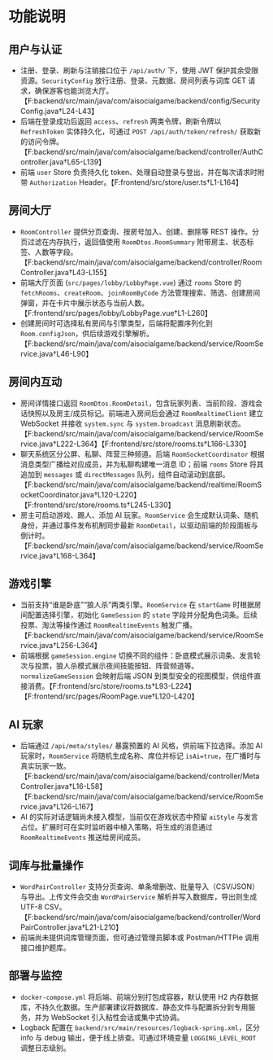 # 功能说明

## 用户与认证

- 注册、登录、刷新与注销接口位于 `/api/auth/` 下，使用 JWT 保护其余受限资源。`SecurityConfig` 放行注册、登录、元数据、房间列表与词库 GET 请求，确保游客也能浏览大厅。【F:backend/src/main/java/com/aisocialgame/backend/config/SecurityConfig.java†L24-L43】
- 后端在登录成功后返回 `access`、`refresh` 两类令牌，刷新令牌以 `RefreshToken` 实体持久化，可通过 `POST /api/auth/token/refresh/` 获取新的访问令牌。【F:backend/src/main/java/com/aisocialgame/backend/controller/AuthController.java†L65-L139】
- 前端 `user` Store 负责持久化 token、处理自动登录与登出，并在每次请求时附带 `Authorization` Header。【F:frontend/src/store/user.ts†L1-L164】

## 房间大厅

- `RoomController` 提供分页查询、按房号加入、创建、删除等 REST 操作。分页过滤在内存执行，返回值使用 `RoomDtos.RoomSummary` 附带房主、状态标签、人数等字段。【F:backend/src/main/java/com/aisocialgame/backend/controller/RoomController.java†L43-L155】
- 前端大厅页面 (`src/pages/lobby/LobbyPage.vue`) 通过 `rooms` Store 的 `fetchRooms`、`createRoom`、`joinRoomByCode` 方法管理搜索、筛选、创建房间弹窗，并在卡片中展示状态与当前人数。【F:frontend/src/pages/lobby/LobbyPage.vue†L1-L260】
- 创建房间时可选择私有房间与引擎类型，后端将配置序列化到 `Room.configJson`，供后续游戏引擎解析。【F:backend/src/main/java/com/aisocialgame/backend/service/RoomService.java†L46-L90】

## 房间内互动

- 房间详情接口返回 `RoomDtos.RoomDetail`，包含玩家列表、当前阶段、游戏会话快照以及房主/成员标记。前端进入房间后会通过 `RoomRealtimeClient` 建立 WebSocket 并接收 `system.sync` 与 `system.broadcast` 消息刷新状态。【F:backend/src/main/java/com/aisocialgame/backend/service/RoomService.java†L222-L364】【F:frontend/src/store/rooms.ts†L166-L330】
- 聊天系统区分公屏、私聊、阵营三种频道。后端 `RoomSocketCoordinator` 根据消息类型广播给对应成员，并为私聊构建唯一消息 ID；前端 `rooms` Store 将其追加到 `messages` 或 `directMessages` 队列，组件自动滚动到底部。【F:backend/src/main/java/com/aisocialgame/backend/realtime/RoomSocketCoordinator.java†L120-L220】【F:frontend/src/store/rooms.ts†L245-L330】
- 房主可启动游戏、踢人、添加 AI 玩家。`RoomService` 会生成默认词条、随机身份，并通过事件发布机制同步最新 `RoomDetail`，以驱动前端的阶段面板与倒计时。【F:backend/src/main/java/com/aisocialgame/backend/service/RoomService.java†L168-L364】

## 游戏引擎

- 当前支持“谁是卧底”“狼人杀”两类引擎。`RoomService` 在 `startGame` 时根据房间配置选择引擎，初始化 `GameSession` 的 `state` 字段并分配角色词条。后续投票、淘汰等操作通过 `RoomRealtimeEvents` 触发广播。【F:backend/src/main/java/com/aisocialgame/backend/service/RoomService.java†L256-L364】
- 前端根据 `gameSession.engine` 切换不同的组件：卧底模式展示词条、发言轮次与投票，狼人杀模式展示夜间技能按钮、阵营频道等。`normalizeGameSession` 会映射后端 JSON 到类型安全的视图模型，供组件直接消费。【F:frontend/src/store/rooms.ts†L93-L224】【F:frontend/src/pages/RoomPage.vue†L120-L420】

## AI 玩家

- 后端通过 `/api/meta/styles/` 暴露预置的 AI 风格，供前端下拉选择。添加 AI 玩家时，`RoomService` 将随机生成名称、席位并标记 `isAi=true`，在广播时与真实玩家一致。【F:backend/src/main/java/com/aisocialgame/backend/controller/MetaController.java†L16-L58】【F:backend/src/main/java/com/aisocialgame/backend/service/RoomService.java†L126-L167】
- AI 的实际对话逻辑尚未接入模型，当前仅在游戏状态中预留 `aiStyle` 与发言占位。扩展时可在实时监听器中植入策略，将生成的消息通过 `RoomRealtimeEvents` 推送给房间成员。

## 词库与批量操作

- `WordPairController` 支持分页查询、单条增删改、批量导入（CSV/JSON）与导出。上传文件会交由 `WordPairService` 解析并写入数据库，导出则生成 UTF-8 CSV。【F:backend/src/main/java/com/aisocialgame/backend/controller/WordPairController.java†L21-L210】
- 前端尚未提供词库管理页面，但可通过管理员脚本或 Postman/HTTPie 调用接口维护题库。

## 部署与监控

- `docker-compose.yml` 将后端、前端分别打包成容器，默认使用 H2 内存数据库，不持久化数据。生产部署建议将数据库、静态文件与配置拆分到专用服务，并为 WebSocket 引入粘性会话或集中式协调。
- Logback 配置在 `backend/src/main/resources/logback-spring.xml`，区分 info 与 debug 输出，便于线上排查。可通过环境变量 `LOGGING_LEVEL_ROOT` 调整日志级别。
